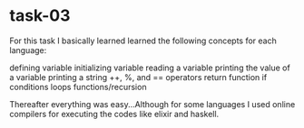 # task-03

For this task I basically learned learned the following concepts for each language:

defining variable
initializing variable
reading a variable
printing the value of a variable
printing a string
++, %, and == operators
return function
if conditions
loops
functions/recursion

Thereafter everything was easy...Although for some languages I used online compilers for executing the codes like elixir and haskell.


